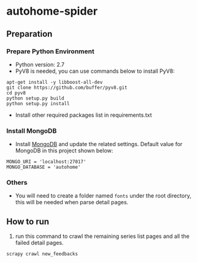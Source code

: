 # autohome-spider

## Preparation

### Prepare Python Environment

* Python version: 2.7
* PyV8 is needed, you can use commands below to install PyV8:
```
apt-get install -y libboost-all-dev
git clone https://github.com/buffer/pyv8.git
cd pyv8
python setup.py build
python setup.py install
```
* Install other required packages list in requirements.txt

### Install MongoDB

* Install [MongoDB](https://docs.mongodb.com/manual/introduction/) and update the related settings. Default value for MongoDB in this project shown below:

```
MONGO_URI = 'localhost:27017'
MONGO_DATABASE = 'autohome'
```


### Others

* You will need to create a folder named `fonts` under the root directory, this will be needed when parse detail pages.

## How to run
1. run this command to crawl the remaining series list pages and all the failed detail pages.
```
scrapy crawl new_feedbacks
```
